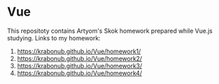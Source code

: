 # Vue
This repositoty contains Artyom's Skok homework prepared while Vue.js studying.
Links to my homework:
1. https://krabonub.github.io/Vue/homework1/
2. https://krabonub.github.io/Vue/homework2/
3. https://krabonub.github.io/Vue/homework3/
4. https://krabonub.github.io/Vue/homework4/